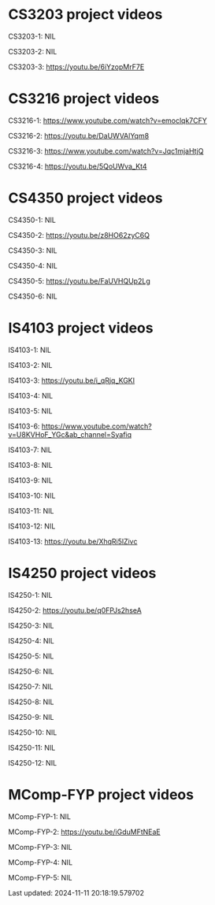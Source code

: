 # CS3203 project videos
CS3203-1: NIL

CS3203-2: NIL

CS3203-3: https://youtu.be/6iYzopMrF7E

# CS3216 project videos
CS3216-1: https://www.youtube.com/watch?v=emoclqk7CFY

CS3216-2: https://youtu.be/DaUWVAlYqm8

CS3216-3: https://www.youtube.com/watch?v=Jqc1mjaHtjQ

CS3216-4: https://youtu.be/5QoUWva_Kt4

# CS4350 project videos
CS4350-1: NIL

CS4350-2: https://youtu.be/z8HO62zyC6Q

CS4350-3: NIL

CS4350-4: NIL

CS4350-5: https://youtu.be/FaUVHQUp2Lg

CS4350-6: NIL

# IS4103 project videos
IS4103-1: NIL

IS4103-2: NIL

IS4103-3: https://youtu.be/i_qRjq_KGKI

IS4103-4: NIL

IS4103-5: NIL

IS4103-6: https://www.youtube.com/watch?v=U8KVHoF_YGc&ab_channel=Syafiq

IS4103-7: NIL

IS4103-8: NIL

IS4103-9: NIL

IS4103-10: NIL

IS4103-11: NIL

IS4103-12: NIL

IS4103-13: https://youtu.be/XhqRi5lZivc

# IS4250 project videos
IS4250-1: NIL

IS4250-2: https://youtu.be/q0FPJs2hseA

IS4250-3: NIL

IS4250-4: NIL

IS4250-5: NIL

IS4250-6: NIL

IS4250-7: NIL

IS4250-8: NIL

IS4250-9: NIL

IS4250-10: NIL

IS4250-11: NIL

IS4250-12: NIL

# MComp-FYP project videos
MComp-FYP-1: NIL

MComp-FYP-2: https://youtu.be/iGduMFtNEaE

MComp-FYP-3: NIL

MComp-FYP-4: NIL

MComp-FYP-5: NIL

Last updated: 2024-11-11 20:18:19.579702